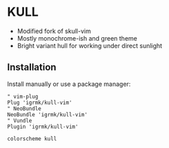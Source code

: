 # KULL  

- Modified fork of skull-vim
- Mostly monochrome-ish and green theme
- Bright variant hull for working under direct sunlight

## Installation

Install manually or use a package manager:

```viml
" vim-plug
Plug 'igrmk/kull-vim'
" NeoBundle
NeoBundle 'igrmk/kull-vim'
" Vundle
Plugin 'igrmk/kull-vim'
```

```viml
colorscheme kull
```
